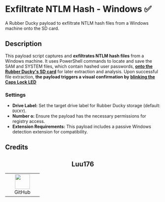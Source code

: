 # Exfiltrate NTLM Hash - Windows ✅

A Rubber Ducky payload to exfiltrate NTLM hash files from a Windows machine onto the SD card.

## Description

This payload script captures and <strong>exfiltrates NTLM hash files</strong> from a Windows machine. It uses PowerShell commands to locate and save the SAM and SYSTEM files, which contain hashed user passwords, <strong><u>onto the Rubber Ducky's SD card</u></strong> for later extraction and analysis. Upon successful file extraction, <strong> the payload triggers a visual confirmation by <u>blinking the Caps Lock LED</u> </strong>


### Settings

- **Drive Label:** Set the target drive label for Rubber Ducky storage (default: `DUCKY`).
- **Number o:** Ensure the payload has the necessary permissions for registry access.
- **Extension Requirements:** This payload includes a passive Windows detection extension for compatibility.

## Credits

<h2 align="center"> Luu176 </h2>
<div align="center">
  <table>
    <tr>
      <td align="center" width="96">
        <a href="https://github.com/luu176">
          <img src="https://avatars.githubusercontent.com/u/112649910?v=4" width="48" height="48" />
        </a>
        <br>GitHub
      </td>
    </tr>
  </table>
</div>
